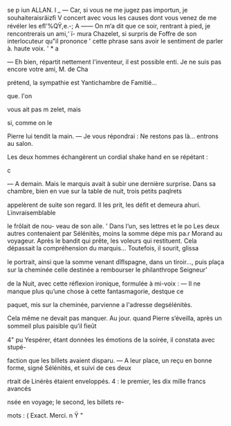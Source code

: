  
 

se p iun ALLAN.  l    _
— Car, si vous ne me jugez pas importun, je souhaiteraisräizﬁ  V
concert avec vous les causes dont vous venez de me révéler les eﬂ'%QŸ,e.-; A
—— On m‘a dit que ce soir, rentrant à pied, je rencontrerais un ami,‘  ï-
mura Chazelet, si surpris de Foffre de son interlocuteur qu"il prononce ' 
cette phrase sans avoir le sentiment de parler à. haute voix. ' * a

— Eh bien, répartit nettement l'inventeur, il est possible
enti. Je ne suis pas encore votre ami, M. de Cha

prétend, la sympathie est Yantichambre de Famitié...

 
          
  

que. l'on 

vous ait pas m zelet, mais

si, comme on le

Pierre lui tendit la main.
— Je vous répondrai : Ne restons pas là... entrons au salon.

Les deux hommes échangèrent un cordial shake hand en se répétant :

c

— A demain.
Mais le marquis avait à subir une dernière surprise.
Dans sa chambre, bien en vue sur la table de nuit, trois petits paqlrets

appelèrent de suite son regard.
Il les prit, les déﬁt et demeura ahuri. Lïnvraisemblable

le frôlait de nou-
veau de son aile. '
Dans l‘un, ses lettres et le po
Les deux autres contenaient
par Sélénitès, moins la somme dépe
mis pa.r Morand au voyageur.
Après le bandit qui prête, les voleurs qui restituent.
Cela dépassait la compréhension du marquis... Toutefois, il sourit, glissa

le portrait, ainsi que la somme venant dîﬂspagne, dans un tiroir..., puis
plaça sur la cheminée celle destinée a rembourser le philanthrope Seigneur’

de la Nuit, avec cette réﬂexion ironique, formulée à mi-voix :
— Il ne manque plus qu’une chose à cette fantasmagorie, destque ce

paquet, mis sur la cheminée, parvienne a l'adresse degsélénitès.

Cela même ne devait pas manquer.
Au jour. quand Pierre s‘éveilla, après un sommeil plus paisible qu’il ﬁeût

4" pu Yespérer, étant données les émotions de la soirée, il constata avec stupé-

faction que les billets avaient disparu. —
A leur place, un reçu en bonne forme, signé Sélénitès, et suivi de ces deux 

rtrait de Linérès étaient enveloppés. 4
: le premier, les dix mille francs avancés

nsée en voyage; le second, les billets re-

  

mots :
( Exact. Merci. n Ÿ " 

 

